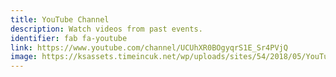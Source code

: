 ```yaml
---
title: YouTube Channel
description: Watch videos from past events.
identifier: fab fa-youtube
link: https://www.youtube.com/channel/UCUhXR0BOgyqrS1E_Sr4PVjQ
image: https://ksassets.timeincuk.net/wp/uploads/sites/54/2018/05/YouTube-Logo.jpg
---
```

